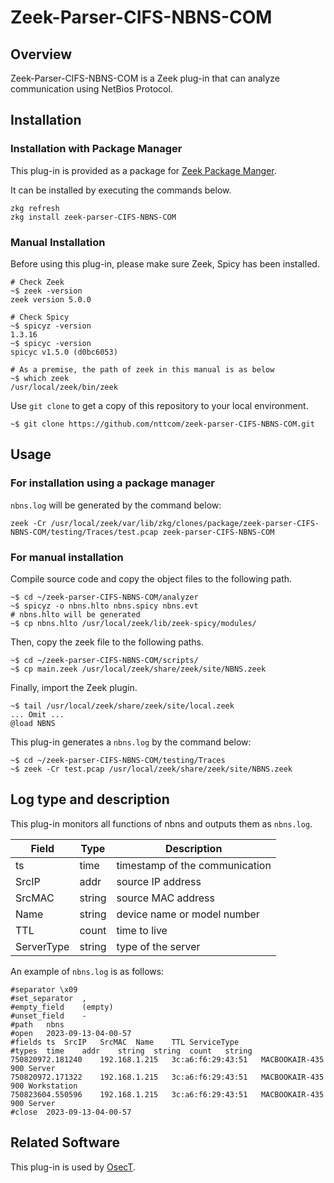 # Zeek-Parser-CIFS-NBNS-COM

## Overview

Zeek-Parser-CIFS-NBNS-COM is a Zeek plug-in that can analyze communication using NetBios Protocol.

## Installation

### Installation with Package Manager

This plug-in is provided as a package for [Zeek Package Manger](https://docs.zeek.org/projects/package-manager/en/stable/index.html).

It can be installed by executing the commands below.

```
zkg refresh
zkg install zeek-parser-CIFS-NBNS-COM
```

### Manual Installation

Before using this plug-in, please make sure Zeek, Spicy has been installed.

````
# Check Zeek
~$ zeek -version
zeek version 5.0.0

# Check Spicy
~$ spicyz -version
1.3.16
~$ spicyc -version
spicyc v1.5.0 (d0bc6053)

# As a premise, the path of zeek in this manual is as below
~$ which zeek
/usr/local/zeek/bin/zeek
````

Use `git clone` to get a copy of this repository to your local environment.
```
~$ git clone https://github.com/nttcom/zeek-parser-CIFS-NBNS-COM.git
```

## Usage

### For installation using a package manager

`nbns.log` will be generated by the command below:

```
zeek -Cr /usr/local/zeek/var/lib/zkg/clones/package/zeek-parser-CIFS-NBNS-COM/testing/Traces/test.pcap zeek-parser-CIFS-NBNS-COM
```

### For manual installation

Compile source code and copy the object files to the following path.
```
~$ cd ~/zeek-parser-CIFS-NBNS-COM/analyzer
~$ spicyz -o nbns.hlto nbns.spicy nbns.evt
# nbns.hlto will be generated
~$ cp nbns.hlto /usr/local/zeek/lib/zeek-spicy/modules/
```

Then, copy the zeek file to the following paths.
```
~$ cd ~/zeek-parser-CIFS-NBNS-COM/scripts/
~$ cp main.zeek /usr/local/zeek/share/zeek/site/NBNS.zeek
```

Finally, import the Zeek plugin.
```
~$ tail /usr/local/zeek/share/zeek/site/local.zeek
... Omit ...
@load NBNS
```

This plug-in generates a `nbns.log` by the command below:
```
~$ cd ~/zeek-parser-CIFS-NBNS-COM/testing/Traces
~$ zeek -Cr test.pcap /usr/local/zeek/share/zeek/site/NBNS.zeek
```

## Log type and description
This plug-in monitors all functions of nbns and outputs them as `nbns.log`.

| Field | Type | Description |
| --- | --- | --- |
| ts | time | timestamp of the communication |
| SrcIP | addr | source IP address  |
| SrcMAC | string | source MAC address |
| Name | string | device name or model number |
| TTL | count | time to live |
| ServerType | string | type of the server |

An example of `nbns.log` is as follows:
```
#separator \x09
#set_separator	,
#empty_field	(empty)
#unset_field	-
#path	nbns
#open	2023-09-13-04-00-57
#fields	ts	SrcIP	SrcMAC	Name	TTL	ServiceType
#types	time	addr	string	string	count	string
750820972.181240	192.168.1.215	3c:a6:f6:29:43:51	MACBOOKAIR-435	900	Server
750820972.171322	192.168.1.215	3c:a6:f6:29:43:51	MACBOOKAIR-435	900	Workstation
750823604.550596	192.168.1.215	3c:a6:f6:29:43:51	MACBOOKAIR-435	900	Server
#close	2023-09-13-04-00-57
```

## Related Software

This plug-in is used by [OsecT](https://github.com/nttcom/OsecT).


